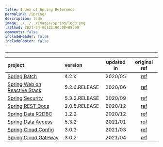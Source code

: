 ```yaml
---
title: Index of Spring Reference
permalink: /Spring/
description: todo
image: ./../../images/spring/logo.png
lastmod: 2021-04-06T22:00:00+09:00
comments: false
includeHeader: false
includeFooter: false
---
```


---

| project | version | updated in | original ref | 
| :------------- | :------------------| :----------------: | :----------------: |
| [Spring Batch](/Spring%20Batch/contents/) | 4.2.x | 2020/05 | [ref](https://docs.spring.io/spring-batch/docs/4.2.x/reference/html/index-single.html) |
|[Spring Web on Reactive Stack](/Reactive%20Spring/contents/) | 5.2.6.RELEASE| 2020/06 | [ref](https://docs.spring.io/spring-framework/docs/5.2.6.RELEASE/spring-framework-reference/web-reactive.html) |
|[Spring Security](/Spring%20Security/contents/) |5.3.2.RELEASE |2020/09 | [ref](https://docs.spring.io/spring-security/site/docs/5.3.2.RELEASE/reference/html5/) |
| [Spring REST Docs](/Spring%20REST%20Docs/contents/) | 2.0.5.RELEASE | 2020/12 | [ref](https://docs.spring.io/spring-restdocs/docs/2.0.5.RELEASE/reference/html5/) |
| [Spring Data R2DBC](/Spring%20Data%20R2DBC/contents/) | 1.2.2 | 2020/12 | [ref](https://docs.spring.io/spring-data/r2dbc/docs/1.2.2/reference/html/#) |
| [Spring Data Access](/Spring%20Data%20Access/contents/) | 5.3.2 | 2021/01 | [ref](https://docs.spring.io/spring-framework/docs/5.3.2/reference/html/data-access.html) |
| [Spring Cloud Config](/Spring%20Cloud%20Config/contents/) | 3.0.3 | 2021/03 | [ref](https://docs.spring.io/spring-cloud-config/docs/3.0.3/reference/html/) |
| [Spring Cloud Gateway](/Spring%20Cloud%20Gateway/contents/) | 3.0.2 | 2021/04 | [ref](https://docs.spring.io/spring-cloud-gateway/docs/3.0.2/reference/html/) |
